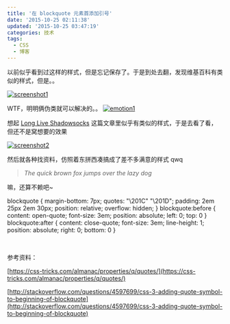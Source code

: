 ```yaml
---
title: '在 blockquote 元素首添加引号'
date: '2015-10-25 02:11:38'
updated: '2015-10-25 03:47:19'
categories: 技术
tags:
  - CSS
  - 博客
---
```



以前似乎看到过这样的样式，但是忘记保存了。于是到处去翻，发现维基百科有类似的样式，但是。。

[![screenshot1](https://img.prin.studio/images/2015/10/2015-10-24_09-54-46.png)](https://img.prin.studio/images/2015/10/2015-10-24_09-54-46.png)

WTF，明明俩伪类就可以解决的。。 [![emotion1](https://img.prin.studio/images/2015/10/2015-10-24_09-56-11.jpg)](https://img.prin.studio/images/2015/10/2015-10-24_09-56-11.jpg)

想起 [Long Live Shadowsocks](https://typeblog.net/life/2015/08/21/long-live-shadowsocks.html) 这篇文章里似乎有类似的样式，于是去看了看，但还不是窝想要的效果

[![screenshot2](https://img.prin.studio/images/2015/10/2015-10-24_09-58-54.png)](https://img.prin.studio/images/2015/10/2015-10-24_09-58-54.png)

然后就各种找资料，仿照着东拼西凑搞成了差不多满意的样式 qwq

> *The quick brown fox jumps over the lazy dog*

嘛，还算不赖吧~ 

blockquote { margin-bottom: 7px; quotes: "\201C" "\201D"; padding: 2em 25px 2em 30px; position: relative; overflow: hidden; } blockquote:before { content: open-quote; font-size: 3em; position: absolute; left: 0; top: 0 } blockquote:after { content: close-quote; font-size: 3em; line-height: 1; position: absolute; right: 0; bottom: 0 }

 

参考资料：

[https://css-tricks.com/almanac/properties/q/quotes/](https://css-tricks.com/almanac/properties/q/quotes/)

[http://stackoverflow.com/questions/4597699/css-3-adding-quote-symbol-to-beginning-of-blockquote](http://stackoverflow.com/questions/4597699/css-3-adding-quote-symbol-to-beginning-of-blockquote)



